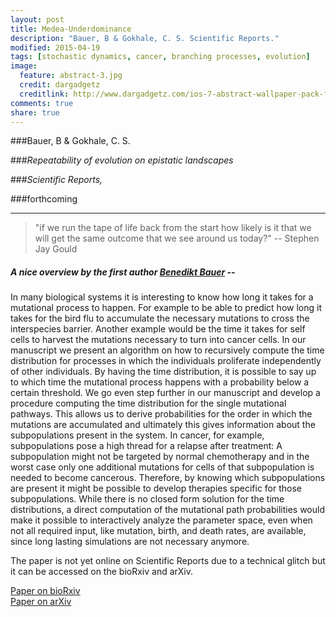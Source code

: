 ```yaml
---
layout: post
title: Medea-Underdominance
description: "Bauer, B & Gokhale, C. S. Scientific Reports."
modified: 2015-04-19
tags: [stochastic dynamics, cancer, branching processes, evolution]
image:
  feature: abstract-3.jpg
  credit: dargadgetz
  creditlink: http://www.dargadgetz.com/ios-7-abstract-wallpaper-pack-for-iphone-5-and-ipod-touch-retina/
comments: true
share: true
---
```


###Bauer, B & Gokhale, C. S.

###*Repeatability of evolution on epistatic landscapes*

###*Scientific Reports,*

###forthcoming

***

> "if we run the tape of life back from the start how likely is it that we will get the same outcome that we see around us today?"
-- Stephen Jay Gould


##### A nice overview by the first author [Benedikt Bauer](http://www.evolbio.mpg.de/1580484/employee_page?c=2169&employee_id=11974) -- 

In many biological systems it is interesting to know how long it takes for a mutational process to happen. 
For example to be able to predict how long it takes for the bird flu to accumulate the necessary mutations to cross the interspecies barrier. 
Another example would be the time it takes for self cells to harvest the mutations necessary to turn into cancer cells.
In our manuscript we present an algorithm on how to recursively compute the time distribution for processes in which the individuals proliferate independently of other individuals. 
By having the time distribution, it is possible to say up to which time the mutational process happens with a probability below a certain threshold.
We go even step further in our manuscript and develop a procedure computing the time distribution for the single mutational pathways. 
This allows us to derive probabilities for the order in which the mutations are accumulated and ultimately this gives information about the subpopulations present in the system. 
In cancer, for example, subpopulations pose a high thread for a relapse after treatment: A subpopulation might not be targeted by normal chemotherapy and in the worst case only one additional mutations for cells of that subpopulation is needed to become cancerous. Therefore, by knowing which subpopulations are present it might be possible to develop therapies specific for those subpopulations.
While there is no closed form solution for the time distributions, a direct computation of the mutational path probabilities would make it possible to interactively analyze the parameter space, even when not all required input, like mutation, birth, and death rates, are available, since long lasting simulations are not necessary anymore.

The paper is not yet online on Scientific Reports due to a technical glitch but it can be accessed on the bioRxiv and arXiv.

<div markdown="0"><a href="http://biorxiv.org/content/early/2015/03/20/016782" class="btn btn-success">Paper on bioRxiv</a></div>

<div markdown="0"><a href="http://arxiv.org/abs/1503.05939" class="btn btn-info">Paper on arXiv</a></div>
